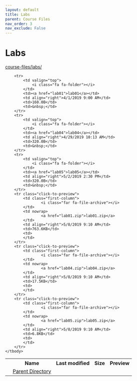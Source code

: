 ```yaml
---
layout: default
title: Labs
parent: Course Files
nav_order: 3
nav_exclude: False
---
```


# Labs

[course-files/labs/](.)

<table class="tbl-files">
    <tbody>
        <tr>
            <th valign="top"></th>
            <th>Name</th>
            <th>Last modified</th>
            <th>Size</th>
            <th>Preview</th>
        </tr>
        <tr>
            <td valign="top">
                <i class="fa fa-folder-open"></i>
            </td>
            <td><a href="../">Parent Directory</a></td>
            <td>&nbsp;</td>
            <td>&nbsp;</td>
            <td>&nbsp;</td>
        </tr>

        <tr>
            <td valign="top">
                <i class="fa fa-folder"></i>
            </td>
            <td><a href="lab01">lab01</a></td>
            <td align="right">4/1/2019 9:00 AM</td>
            <td>160.0B</td>
            <td>&nbsp;</td>
        </tr>
        <tr>
            <td valign="top">
                <i class="fa fa-folder"></i>
            </td>
            <td><a href="lab04">lab04</a></td>
            <td align="right">4/29/2019 10:13 AM</td>
            <td>320.0B</td>
            <td>&nbsp;</td>
        </tr>
        <tr>
            <td valign="top">
                <i class="fa fa-folder"></i>
            </td>
            <td><a href="lab05">lab05</a></td>
            <td align="right">5/2/2019 2:30 PM</td>
            <td>320.0B</td>
            <td>&nbsp;</td>
        </tr>
        <tr class="click-to-preview">
            <td class="first-column">
                    <i class="far fa-file-archive"></i>
            </td>
            <td nowrap>
                    <a href="lab01.zip">lab01.zip</a>
            </td>
            <td align="right">5/8/2019 9:10 AM</td>
            <td>763.6KB</td>
            <td>
            </td>
        </tr>
        <tr class="click-to-preview">
            <td class="first-column">
                    <i class="far fa-file-archive"></i>
            </td>
            <td nowrap>
                    <a href="lab04.zip">lab04.zip</a>
            </td>
            <td align="right">5/8/2019 9:10 AM</td>
            <td>17.5KB</td>
            <td>
            </td>
        </tr>
        <tr class="click-to-preview">
            <td class="first-column">
                    <i class="far fa-file-archive"></i>
            </td>
            <td nowrap>
                    <a href="lab05.zip">lab05.zip</a>
            </td>
            <td align="right">5/8/2019 9:10 AM</td>
            <td>6.8KB</td>
            <td>
            </td>
        </tr>
    </tbody>
</table>

